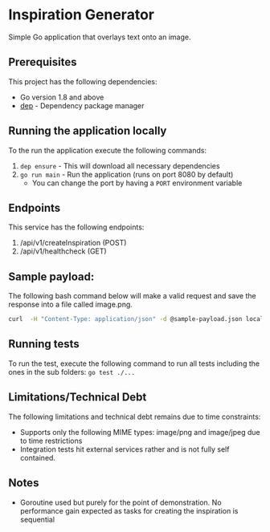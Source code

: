 # Inspiration Generator
Simple Go application that overlays text onto an image.

## Prerequisites
This project has the following dependencies:
- Go version 1.8 and above
- [dep](https://github.com/golang/dep) - Dependency package manager

## Running the application locally

To the run the application execute the following commands:
1. `dep ensure` - This will download all necessary dependencies
2. `go run main` - Run the application (runs on port 8080 by default)
    - You can change the port by having a `PORT` environment variable

## Endpoints
This service has the following endpoints:
1. /api/v1/createInspiration (POST)
2. /api/v1/healthcheck (GET)

## Sample payload:
The following bash command below will make a valid request and save the response into a file called image.png.
```bash
curl  -H "Content-Type: application/json" -d @sample-payload.json localhost:8080/api/v1/createInspiration > image.png
```

## Running tests
To run the test, execute the following command to run all tests including
the ones in the sub folders: `go test ./...`

## Limitations/Technical Debt
The following limitations and technical debt remains due to time constraints:
- Supports only the following MIME types: image/png and image/jpeg due to time restrictions
- Integration tests hit external services rather and is not fully self contained.

## Notes
- Goroutine used but purely for the point of demonstration. No performance gain expected as tasks
for creating the inspiration is sequential